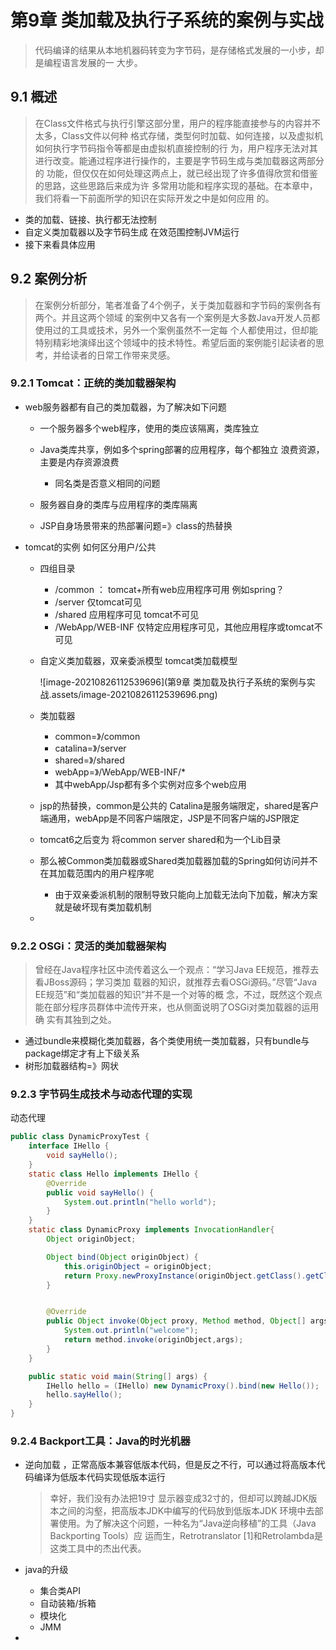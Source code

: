 # 第9章 类加载及执行子系统的案例与实战

> 代码编译的结果从本地机器码转变为字节码，是存储格式发展的一小步，却是编程语言发展的一 大步。

## 9.1 概述

> 在Class文件格式与执行引擎这部分里，用户的程序能直接参与的内容并不太多，Class文件以何种 格式存储，类型何时加载、如何连接，以及虚拟机如何执行字节码指令等都是由虚拟机直接控制的行 为，用户程序无法对其进行改变。能通过程序进行操作的，主要是字节码生成与类加载器这两部分的 功能，但仅仅在如何处理这两点上，就已经出现了许多值得欣赏和借鉴的思路，这些思路后来成为许 多常用功能和程序实现的基础。在本章中，我们将看一下前面所学的知识在实际开发之中是如何应用 的。

- 类的加载、链接、执行都无法控制
- 自定义类加载器以及字节码生成 在效范围控制JVM运行
- 接下来看具体应用

## 9.2 案例分析

> 在案例分析部分，笔者准备了4个例子，关于类加载器和字节码的案例各有两个。并且这两个领域 的案例中又各有一个案例是大多数Java开发人员都使用过的工具或技术，另外一个案例虽然不一定每 个人都使用过，但却能特别精彩地演绎出这个领域中的技术特性。希望后面的案例能引起读者的思 考，并给读者的日常工作带来灵感。

### 9.2.1 Tomcat：正统的类加载器架构

- web服务器都有自己的类加载器，为了解决如下问题

  - 一个服务器多个web程序，使用的类应该隔离，类库独立
  - Java类库共享，例如多个spring部署的应用程序，每个都独立 浪费资源，主要是内存资源浪费
    - 同名类是否意义相同的问题

  - 服务器自身的类库与应用程序的类库隔离
  - JSP自身场景带来的热部署问题=》class的热替换

- tomcat的实例 如何区分用户/公共

  - 四组目录

    - /common ： tomcat+所有web应用程序可用 例如spring？
    - /server 仅tomcat可见
    - /shared 应用程序可见 tomcat不可见
    - /WebApp/WEB-INF 仅特定应用程序可见，其他应用程序或tomcat不可见

  - 自定义类加载器，双亲委派模型 tomcat类加载模型

    ![image-20210826112539696](第9章 类加载及执行子系统的案例与实战.assets/image-20210826112539696.png)

  - 类加载器

    - common=》/common
    - catalina=》/server
    - shared=》/shared
    - webApp=》/WebApp/WEB-INF/*
    - 其中webApp/Jsp都有多个实例对应多个web应用

  - jsp的热替换，common是公共的 Catalina是服务端限定，shared是客户端通用，webApp是不同客户端限定，JSP是不同客户端的JSP限定

  - tomcat6之后变为 将common server shared和为一个Lib目录

  - 那么被Common类加载器或Shared类加载器加载的Spring如何访问并不在其加载范围内的用户程序呢

    - 由于双亲委派机制的限制导致只能向上加载无法向下加载，解决方案就是破坏现有类加载机制

  - 

### 9.2.2 OSGi：灵活的类加载器架构

> 曾经在Java程序社区中流传着这么一个观点：“学习Java EE规范，推荐去看JBoss源码；学习类加 载器的知识，就推荐去看OSGi源码。”尽管“Java EE规范”和“类加载器的知识”并不是一个对等的概 念，不过，既然这个观点能在部分程序员群体中流传开来，也从侧面说明了OSGi对类加载器的运用确 实有其独到之处。

- 通过bundle来模糊化类加载器，各个类使用统一类加载器，只有bundle与package绑定才有上下级关系
- 树形加载器结构=》网状

### 9.2.3 字节码生成技术与动态代理的实现

动态代理

```java
public class DynamicProxyTest {
	interface IHello {
		void sayHello();
	}
	static class Hello implements IHello {
		@Override
		public void sayHello() {
			System.out.println("hello world");
		}
	}
	static class DynamicProxy implements InvocationHandler{
		Object originObject;

		Object bind(Object originObject) {
			this.originObject = originObject;
			return Proxy.newProxyInstance(originObject.getClass().getClassLoader(), originObject.getClass().getInterfaces(), this);
		}


		@Override
		public Object invoke(Object proxy, Method method, Object[] args) throws Throwable {
			System.out.println("welcome");
			return method.invoke(originObject,args);
		}
	}

	public static void main(String[] args) {
		IHello hello = (IHello) new DynamicProxy().bind(new Hello());
		hello.sayHello();
	}
}
```

### 9.2.4 Backport工具：Java的时光机器

- 逆向加载 ，正常高版本兼容低版本代码，但是反之不行，可以通过将高版本代码编译为低版本代码实现低版本运行

  > 幸好，我们没有办法把19寸 显示器变成32寸的，但却可以跨越JDK版本之间的沟壑，把高版本JDK中编写的代码放到低版本JDK 环境中去部署使用。为了解决这个问题，一种名为“Java逆向移植”的工具（Java Backporting Tools）应 运而生，Retrotranslator [1]和Retrolambda是这类工具中的杰出代表。

- java的升级

  - 集合类API
  - 自动装箱/拆箱
  - 模块化
  - JMM

- 